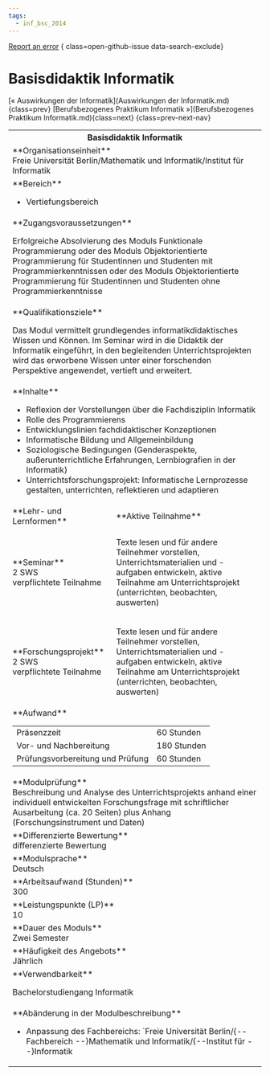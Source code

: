```yaml
---
tags:
  - inf_bsc_2014
---
```

[Report an error](https://github.com/SGSSGene/FUB-SUP/issues/new?title=Error%20in%20%22Basisdidaktik%20Informatik%22&body=There%20seems%20to%20be%20an%20error%20in%20module%20%22Basisdidaktik%20Informatik%22%2E%0A%0A%3CDescribe%20here%20a%20slightly%20more%20detailed%20description%20of%20what%20is%20wrong%3E&labels=bug)
{ class=open-github-issue data-search-exclude}

# Basisdidaktik Informatik

[« Auswirkungen der Informatik](Auswirkungen der Informatik.md){class=prev}
[Berufsbezogenes Praktikum Informatik »](Berufsbezogenes Praktikum Informatik.md){class=next}
{class=prev-next-nav}

<table markdown id="moduledesc">
<tr markdown class="moduledesc_head"><th colspan="2">Basisdidaktik Informatik </th></tr>
<tr markdown><td colspan="2">**Organisationseinheit**   <br>Freie Universität Berlin/Mathematik und Informatik/Institut für Informatik</td></tr>

<tr markdown><td colspan="2">**Bereich**<br>


- Vertiefungsbereich

</td></tr>

<tr markdown><td colspan="2">**Zugangsvoraussetzungen** <br>

Erfolgreiche Absolvierung des Moduls Funktionale Programmierung oder des Moduls
Objektorientierte Programmierung für Studentinnen und Studenten mit Programmierkenntnissen oder des Moduls
Objektorientierte Programmierung für Studentinnen und Studenten ohne Programmierkenntnisse


</td></tr>
<tr markdown><td colspan="2">**Qualifikationsziele**    <br>

Das Modul vermittelt grundlegendes informatikdidaktisches Wissen und Können.
Im Seminar wird in die Didaktik der Informatik eingeführt, in den
begleitenden Unterrichtsprojekten wird das erworbene Wissen unter einer
forschenden Perspektive angewendet, vertieft und erweitert.


</td></tr>
<tr markdown><td colspan="2">**Inhalte**                <br>


- Reflexion der Vorstellungen über die Fachdisziplin Informatik
- Rolle des Programmierens
- Entwicklungslinien fachdidaktischer Konzeptionen
- Informatische Bildung und Allgemeinbildung
- Soziologische Bedingungen (Genderaspekte, außerunterrichtliche
  Erfahrungen, Lernbiografien in der Informatik)
- Unterrichtsforschungsprojekt: Informatische Lernprozesse gestalten,
  unterrichten, reflektieren und adaptieren


</td></tr>

<tr markdown><td>**Lehr- und Lernformen**</td><td>**Aktive Teilnahme**</td></tr>
<tr markdown><td> **Seminar** <br>2 SWS <br> verpflichtete Teilnahme</td><td>

Texte lesen und für andere Teilnehmer vorstellen,
Unterrichtsmaterialien und -aufgaben entwickeln, aktive Teilnahme am
Unterrichtsprojekt (unterrichten, beobachten, auswerten)
</td></tr>
<tr markdown><td> **Forschungsprojekt** <br>2 SWS <br> verpflichtete Teilnahme</td><td>

Texte lesen und für andere Teilnehmer vorstellen,
Unterrichtsmaterialien und -aufgaben entwickeln, aktive Teilnahme am
Unterrichtsprojekt (unterrichten, beobachten, auswerten)
</td></tr>
<tr markdown><td colspan="2">**Aufwand**                <br>
<table class="aufwand_table">
<tr><td>Präsenzzeit</td><td>60 Stunden</td></tr>
<tr><td>Vor- und Nachbereitung</td><td>180 Stunden</td></tr>
<tr><td>Prüfungsvorbereitung und Prüfung</td><td>60 Stunden</td></tr>
</table>

</td></tr>
<tr markdown><td colspan="2">**Modulprüfung**             <br>Beschreibung und Analyse des Unterrichtsprojekts anhand einer individuell
entwickelten Forschungsfrage mit schriftlicher Ausarbeitung (ca. 20 Seiten)
plus Anhang (Forschungsinstrument und Daten)


</td></tr>
<tr markdown><td colspan="2">**Differenzierte Bewertung** <br>differenzierte Bewertung

</td></tr>
<tr markdown><td colspan="2">**Modulsprache**             <br>Deutsch</td></tr>
<tr markdown><td colspan="2">**Arbeitsaufwand (Stunden)** <br>300</td></tr>
<tr markdown><td colspan="2">**Leistungspunkte (LP)**     <br>10</td></tr>
<tr markdown><td colspan="2">**Dauer des Moduls**         <br>Zwei Semester</td></tr>
<tr markdown><td colspan="2">**Häufigkeit des Angebots**  <br>Jährlich</td></tr>
<tr markdown><td colspan="2">**Verwendbarkeit**           <br>

Bachelorstudiengang Informatik


</td></tr>
<tr markdown><td colspan="2">**Abänderung in der Modulbeschreibung**<br>


- Anpassung des Fachbereichs: `Freie Universität Berlin/{--Fachbereich --}Mathematik und Informatik/{--Institut für --}Informatik

</td></tr>


</table>
